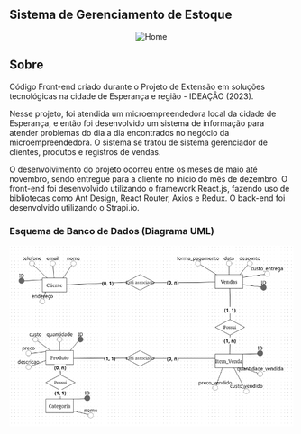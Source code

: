 ## Sistema de Gerenciamento de Estoque

<p align="center">
  <img src="https://github.com/Pedroo722/Gerenciamento-de-Estoque/assets/132232273/8da0cc0e-d3e0-40fd-86ea-c73a64f91af7" width="1000px" alt="Home">
</p>

## Sobre 

Código Front-end criado durante o Projeto de Extensão em soluções tecnológicas na cidade de Esperança e região - IDEAÇÂO (2023).

Nesse projeto, foi atendida um microempreendedora local da cidade de Esperança, e então foi desenvolvido um sistema de informação para atender problemas do dia a dia encontrados no negócio da microempreendedora. O sistema se tratou de sistema gerenciador de clientes, produtos e registros de vendas. 

O desenvolvimento do projeto ocorreu entre os meses de maio até novembro, sendo entregue para a cliente no início do mês de dezembro. O front-end foi desenvolvido utilizando o framework React.js, fazendo uso de bibliotecas como Ant Design, React Router, Axios e Redux. O back-end foi desenvolvido utilizando o Strapi.io.

### Esquema de Banco de Dados (Diagrama UML)

![esquema](image.png)